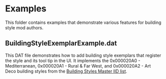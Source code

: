 # Examples

This folder contains examples that demonstrate various features for building style mod authors.

## BuildingStyleExemplarExample.dat

This DAT file demonstrates how to add building style exemplars that register the style and its tool tip in the UI.
It implements the 0x000020A0 - Mediterranean, 0x000020A1 - Rural &amp; Far West, and 0x000020A2 - Art Deco building styles from
the [Building Styles Master IID list](https://community.simtropolis.com/forums/topic/763276-building-styles-master-iid/).